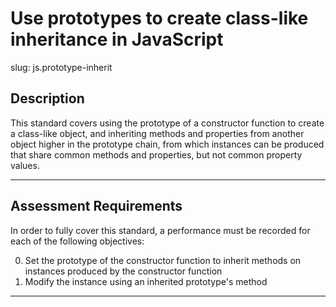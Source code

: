 # Use prototypes to create class-like inheritance in JavaScript

slug: js.prototype-inherit

## Description
This standard covers using the prototype of a constructor function to create a class-like object, and inheriting methods and properties from another object higher in the prototype chain, from which instances can be produced that share common methods and properties, but not common property values.

---
## Assessment Requirements
In order to fully cover this standard, a performance must be recorded for each of the following objectives:

0. Set the prototype of the constructor function to inherit methods on instances produced by the constructor function
1. Modify the instance using an inherited prototype's method

---
